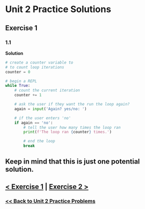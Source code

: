 # Unit 2 Practice Solutions

## **Exercise 1**

### **1.1**

**Solution**

```python
# create a counter variable to
# to count loop iterations
counter = 0

# begin a REPL
while True:
    # count the current iteration
    counter += 1

    # ask the user if they want the run the loop again?
    again = input('Again? yes/no: ')

    # if the user enters 'no'
    if again == 'no':
        # tell the user how many times the loop ran
        print(f'The loop ran {counter} times.')

        # end the loop
        break
```

## Keep in mind that this is just one potential solution.

## [< Exercise 1](../exercise_1.md) | [Exercise 2 >](../exercise_2.md)

### [<< Back to Unit 2 Practice Problems](/practice/unit_2/)
